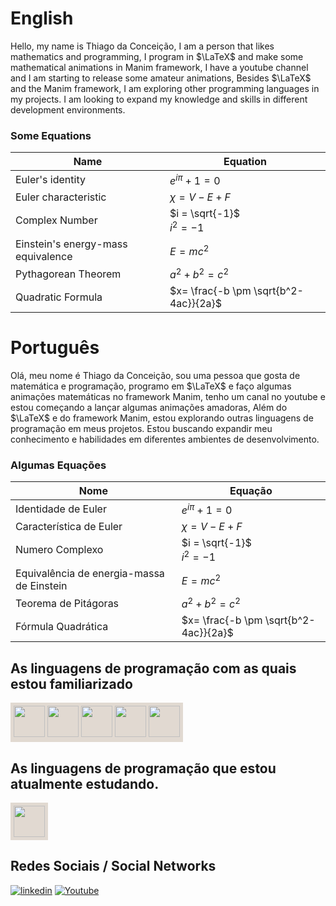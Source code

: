# English
Hello, my name is Thiago da Conceição, I am a person that likes mathematics and programming, I program in $\LaTeX$ and make some mathematical animations in Manim framework, I have a youtube channel and I am starting to release some amateur animations,
Besides $\LaTeX$ and the Manim framework, I am exploring other programming languages in my projects. I am looking to expand my knowledge and skills in different development environments.

### Some Equations
| Name  | Equation |
| ------------- | ------------- |
| Euler's identity | $e^{i\pi}+1=0$  |
| Euler characteristic | $\chi = V - E + F$ |
| Complex Number | $i = \sqrt{-1}$ </br> $i^2 = -1$ |
| Einstein's energy-mass equivalence | $E = mc^2$ |
| Pythagorean Theorem | $a^2+b^2=c^2$ |
| Quadratic Formula | $x= \frac{-b \pm \sqrt{b^2-4ac}}{2a}$ |

# Português
Olá, meu nome é Thiago da Conceição, sou uma pessoa que gosta de matemática e programação, programo em $\LaTeX$ e faço algumas animações matemáticas no framework Manim, tenho um canal no youtube e estou começando a lançar algumas animações amadoras,
Além do $\LaTeX$ e do framework Manim, estou explorando outras linguagens de programação em meus projetos. Estou buscando expandir meu conhecimento e habilidades em diferentes ambientes de desenvolvimento.

### Algumas Equações
| Nome  | Equação |
| ------------- | ------------- |
|Identidade de Euler | $e^{i\pi}+1=0$  |
| Característica de Euler | $\chi = V - E + F$ |
| Numero Complexo | $i = \sqrt{-1}$ </br> $i^2 = -1$ |
| Equivalência de energia-massa de Einstein | $E = mc^2$ |
| Teorema de Pitágoras | $a^2+b^2=c^2$ |
| Fórmula Quadrática | $x= \frac{-b \pm \sqrt{b^2-4ac}}{2a}$ |


## As linguagens de programação com as quais estou familiarizado
<div style="background-color: #E1D9D1; display: inline-block; padding: 5px;">

<img src="https://cdn.jsdelivr.net/gh/devicons/devicon/icons/c/c-original.svg" width="50" height="50"/>
<img src="https://cdn.jsdelivr.net/gh/devicons/devicon/icons/postgresql/postgresql-original-wordmark.svg" width="50" height="50"/>
<img src="https://cdn.jsdelivr.net/gh/devicons/devicon/icons/java/java-original-wordmark.svg" width="50" height="50"/>
<img src="https://cdn.jsdelivr.net/gh/devicons/devicon/icons/latex/latex-original.svg"  width="50" height="50"/>
<img src="https://cdn.jsdelivr.net/gh/devicons/devicon/icons/python/python-original-wordmark.svg" width="50" height="50"/>
</div>   

## As linguagens de programação que estou atualmente estudando.
<div style="background-color: #E1D9D1; display: inline-block; padding: 5px;">

<img src="https://cdn.jsdelivr.net/gh/devicons/devicon/icons/haskell/haskell-original.svg" width="50" height="50"/>
          

</div> 

## Redes Sociais / Social Networks
[![linkedin](https://img.shields.io/badge/linkedin-0A66C2?style=for-the-badge&logo=linkedin&logoColor=white)](https://www.linkedin.com/in/thiago-da-conceic%C3%A3o-b1204a202/)
[![Youtube](https://img.shields.io/badge/youtube-red?style=for-the-badge&logo=youtube&logoColor=white)](https://www.youtube.com/channel/UCFzV-4dbI96wU8spsqCTsGQ)